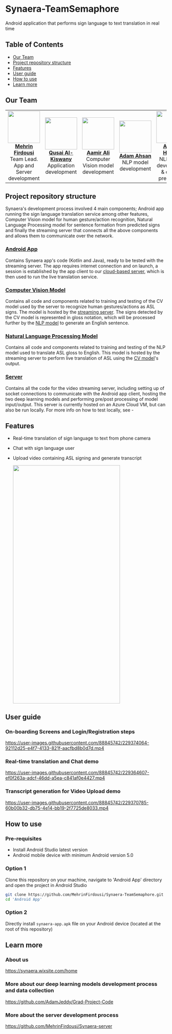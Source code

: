 # Synaera-TeamSemaphore

Android application that performs sign language to text translation in real time

## Table of Contents <!-- omit in toc -->
- [Our Team](#our-team)
- [Project repository structure](#project-repository-structure)
- [Features](#features)
- [User guide](#user-guide)
- [How to use](#how-to-use)
- [Learn more](#learn-more)

## Our Team
<table>
  <tbody>
    <tr>
      <td align="center"><a href="https://github.com/MehrinFirdousi"><img src="https://avatars.githubusercontent.com/u/88845742?v=4" width="100px;"/><br/><b>Mehrin Firdousi</b></a><br/>Team Lead. App and Server development</td>
      <td align="center"><a href="https://github.com/AlbusTheDev"><img src="https://avatars.githubusercontent.com/u/39058660?v=4" width="100px;"/><br/><b>Qusai Al-Kiswany</b></a><br/>Application development</td>
      <td align="center"><a href="https://github.com/aa055"><img src="https://avatars.githubusercontent.com/u/64472870?v=4" width="100px;"/><br/><b>Aamir Ali</b></a><br/>Computer Vision model development</td>
      <td align="center"><a href="https://github.com/AdamJeddy"><img src="https://avatars.githubusercontent.com/u/58102753?v=4" width="100px;"/><br/><b>Adam Ahsan</b></a><br/>NLP model development</td>
      <td align="center"><a href="https://github.com/ayeshajr"><img src="https://avatars.githubusercontent.com/u/122777235?v=4" width="100px;"/><br/><b>Ayesha Hassan</b></a><br/>NLP model development & dataset preparation</td>
    </tr>
  </tbody>
</table>

## Project repository structure 

Synaera's development process involved 4 main components; Android app running the sign language translation service among other features, Computer Vision model for human gesture/action recognition, Natural Language Processing model for sentence formation from predicted signs and finally the streaming server that connects all the above components and allows them to communicate over the network. 

### [Android App](https://github.com/MehrinFirdousi/Synaera-TeamSemaphore/tree/main/Android%20App)
Contains Synaera app's code (Kotlin and Java), ready to be tested with the streaming server. The app requires internet connection and on launch, a session is established by the app client to our [cloud-based server](#server), which is then used to run the live translation service.

### [Computer Vision Model](https://github.com/MehrinFirdousi/Synaera-TeamSemaphore/tree/main/Computer%20Vision%20Model)
Contains all code and components related to training and testing of the CV model used by the server to recognize human gestures/actions as ASL signs. The model is hosted by the [streaming server](#server). The signs detected by the CV model is represented in gloss notation, which will be processed further by the [NLP model](#natural-language-processing-model) to generate an English sentence.

### [Natural Language Processing Model](https://github.com/MehrinFirdousi/Synaera-TeamSemaphore/tree/main/NLP%20Model)
Contains all code and components related to training and testing of the NLP model used to translate ASL gloss to English. This model is hosted by the streaming server to perform live translation of ASL using the [CV model](#computer-vision-model)'s output.

### [Server](https://github.com/MehrinFirdousi/Synaera-TeamSemaphore/blob/main/Server)
Contains all the code for the video streaming server, including setting up of socket connections to communicate with the Android app client, hosting the two deep learning models and performing pre/post processing of model input/output. This server is currently hosted on an Azure Cloud VM, but can also be run locally. For more info on how to test locally, see - 


## Features

* Real-time translation of sign language to text from phone camera
* Chat with sign language user 
* Upload video containing ASL signing and generate transcript

  <img src="https://user-images.githubusercontent.com/88845742/229358780-b0ea867d-41a8-4d98-a03b-086c4d21f94f.jpg" width="334" height="744" />

## User guide 
### On-boarding Screens and Login/Registration steps


https://user-images.githubusercontent.com/88845742/229374064-92112d25-e4f7-4133-821f-aacfbd8b0d7d.mp4



### Real-time translation and Chat demo


https://user-images.githubusercontent.com/88845742/229364607-ef0f263a-adcf-46dd-a5ea-c841af0e4427.mp4

### Transcript generation for Video Upload demo


https://user-images.githubusercontent.com/88845742/229370785-60b00b32-db75-4e14-bb19-2f7725de8033.mp4


## How to use 

### Pre-requisites
* Install Android Studio latest version 
* Android mobile device with minimum Android version 5.0

### Option 1
Clone this repository on your machine, navigate to 'Android App' directory and open the project in Android Studio

```bash
git clone https://github.com/MehrinFirdousi/Synaera-TeamSemaphore.git
cd 'Android App'
```

### Option 2
Directly install `synaera-app.apk` file on your Android device (located at the root of this repository)

## Learn more

### About us
https://synaera.wixsite.com/home

### More about our deep learning models development process and data collection
https://github.com/AdamJeddy/Grad-Project-Code

### More about the server development process 
https://github.com/MehrinFirdousi/Synaera-server
